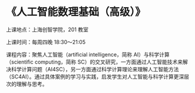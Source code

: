 # 《人工智能数理基础（高级）》

上课地点：上海创智学院，201 教室

上课时间：每周四晚 18:30～21:05

课程内容：聚焦人工智能（artificial intelligence，简称 AI）与科学计算（scientific computing，简称 SC）的交叉研究，一方面通过人工智能技术来解决科学计算问题（AI4SC），另一方面通过科学计算理论来理解人工智能方法（SC4AI）。通过具体案例的学习与实践，启发学生对人工智能与科学计算更深层次的理解与思考。
